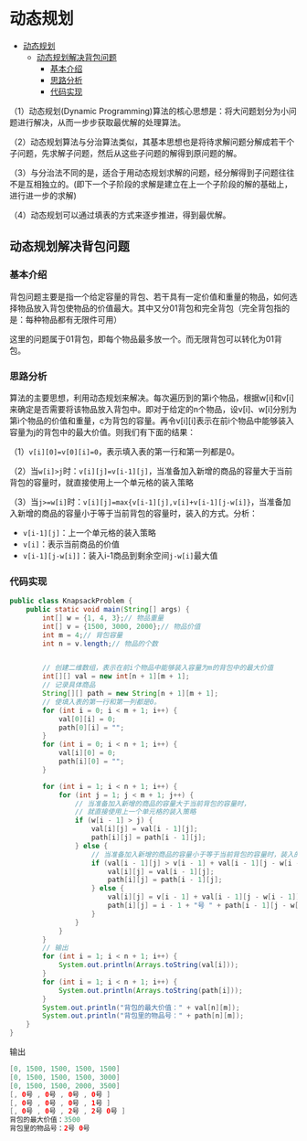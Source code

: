 # 动态规划

- [动态规划](#动态规划)
  - [动态规划解决背包问题](#动态规划解决背包问题)
    - [基本介绍](#基本介绍)
    - [思路分析](#思路分析)
    - [代码实现](#代码实现)

（1）动态规划(Dynamic Programming)算法的核心思想是：将大问题划分为小问题进行解决，从而一步步获取最优解的处理算法。

（2）动态规划算法与分治算法类似，其基本思想也是将待求解问题分解成若干个子问题，先求解子问题，然后从这些子问题的解得到原问题的解。

（3）与分治法不同的是，适合于用动态规划求解的问题，经分解得到子问题往往不是互相独立的。(即下一个子阶段的求解是建立在上一个子阶段的解的基础上，进行进一步的求解)

（4）动态规划可以通过填表的方式来逐步推进，得到最优解。

## 动态规划解决背包问题

### 基本介绍

背包问题主要是指一个给定容量的背包、若干具有一定价值和重量的物品，如何选择物品放入背包使物品的价值最大。其中又分01背包和完全背包（完全背包指的是：每种物品都有无限件可用）

这里的问题属于01背包，即每个物品最多放一个。而无限背包可以转化为01背包。

### 思路分析

算法的主要思想，利用动态规划来解决。每次遍历到的第i个物品，根据w[i]和v[i]来确定是否需要将该物品放入背包中。即对于给定的n个物品，设v[i]、w[i]分别为第i个物品的价值和重量，c为背包的容量。再令v[i][i]表示在前i个物品中能够装入容量为j的背包中的最大价值。则我们有下面的结果：

（1）`v[i][0]=v[0][i]=0`，表示填入表的第一行和第一列都是0。

（2）当`w[i]>j`时：`v[i][j]=v[i-1][j]`，当准备加入新增的商品的容量大于当前背包的容量时，就直接使用上一个单元格的装入策略

（3）当`j>=w[i]`时：`v[i][j]=max{v[i-1][j],v[i]+v[i-1][j-w[i]}`，当准备加入新增的商品的容量小于等于当前背包的容量时，装入的方式。分析：
- `v[i-1][j]`：上一个单元格的装入策略
- `v[i]`：表示当前商品的价值
- `v[i-1][j-w[i]]`：装入i-1商品到剩余空间`j-w[i]`最大值

### 代码实现
```java
public class KnapsackProblem {
    public static void main(String[] args) {
        int[] w = {1, 4, 3};// 物品重量
        int[] v = {1500, 3000, 2000};// 物品价值
        int m = 4;// 背包容量
        int n = v.length;// 物品的个数


        // 创建二维数组，表示在前i个物品中能够装入容量为m的背包中的最大价值
        int[][] val = new int[n + 1][m + 1];
        // 记录具体商品
        String[][] path = new String[n + 1][m + 1];
        // 使填入表的第一行和第一列都是0。
        for (int i = 0; i < m + 1; i++) {
            val[0][i] = 0;
            path[0][i] = "";
        }
        for (int i = 0; i < n + 1; i++) {
            val[i][0] = 0;
            path[i][0] = "";
        }

        for (int i = 1; i < n + 1; i++) {
            for (int j = 1; j < m + 1; j++) {
                // 当准备加入新增的商品的容量大于当前背包的容量时，
                // 就直接使用上一个单元格的装入策略
                if (w[i - 1] > j) {
                    val[i][j] = val[i - 1][j];
                    path[i][j] = path[i - 1][j];
                } else {
                    // 当准备加入新增的商品的容量小于等于当前背包的容量时，装入的方式
                    if (val[i - 1][j] > v[i - 1] + val[i - 1][j - w[i - 1]]) {
                        val[i][j] = val[i - 1][j];
                        path[i][j] = path[i - 1][j];
                    } else {
                        val[i][j] = v[i - 1] + val[i - 1][j - w[i - 1]];
                        path[i][j] = i - 1 + "号 " + path[i - 1][j - w[i - 1]];
                    }
                }
            }
        }
        // 输出
        for (int i = 1; i < n + 1; i++) {
            System.out.println(Arrays.toString(val[i]));
        }
        for (int i = 1; i < n + 1; i++) {
            System.out.println(Arrays.toString(path[i]));
        }
        System.out.println("背包的最大价值：" + val[n][m]);
        System.out.println("背包里的物品号：" + path[n][m]);
    }
}
```
输出
```java
[0, 1500, 1500, 1500, 1500]
[0, 1500, 1500, 1500, 3000]
[0, 1500, 1500, 2000, 3500]
[, 0号 , 0号 , 0号 , 0号 ]
[, 0号 , 0号 , 0号 , 1号 ]
[, 0号 , 0号 , 2号 , 2号 0号 ]
背包的最大价值：3500
背包里的物品号：2号 0号 
```